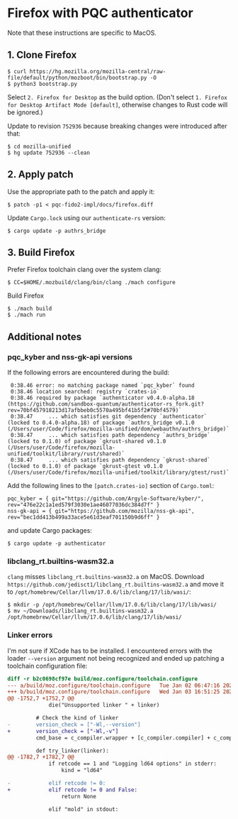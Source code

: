 # Firefox with PQC authenticator

Note that these instructions are specific to MacOS.


## 1. Clone Firefox

```console
$ curl https://hg.mozilla.org/mozilla-central/raw-file/default/python/mozboot/bin/bootstrap.py -O
$ python3 bootstrap.py
```

Select `2. Firefox for Desktop` as the build option. (Don't select `1. Firefox for Desktop Artifact Mode [default]`, otherwise changes to Rust code will be ignored.)

Update to revision `752936` because breaking changes were introduced after that:

```console
$ cd mozilla-unified
$ hg update 752936 --clean
```


## 2. Apply patch

Use the appropriate path to the patch and apply it:

```console
$ patch -p1 < pqc-fido2-impl/docs/firefox.diff
```

Update `Cargo.lock` using our `authenticate-rs` version:

```console
$ cargo update -p authrs_bridge
```


## 3. Build Firefox

Prefer Firefox toolchain clang over the system clang:

```console
$ CC=$HOME/.mozbuild/clang/bin/clang ./mach configure
```

Build Firefox

```console
$ ./mach build
$ ./mach run
```


## Additional notes

### pqc_kyber and nss-gk-api versions


If the following errors are encountered during the build:

```
 0:38.46 error: no matching package named `pqc_kyber` found
 0:38.46 location searched: registry `crates-io`
 0:38.46 required by package `authenticator v0.4.0-alpha.18 (https://github.com/sandbox-quantum/authenticator-rs_fork.git?rev=70bf457918213d17afbbeb0c5570a495bf41b5f2#70bf4579)`
 0:38.47     ... which satisfies git dependency `authenticator` (locked to 0.4.0-alpha.18) of package `authrs_bridge v0.1.0 (/Users/user/Code/firefox/mozilla-unified/dom/webauthn/authrs_bridge)`
 0:38.47     ... which satisfies path dependency `authrs_bridge` (locked to 0.1.0) of package `gkrust-shared v0.1.0 (/Users/user/Code/firefox/mozilla-unified/toolkit/library/rust/shared)`
 0:38.47     ... which satisfies path dependency `gkrust-shared` (locked to 0.1.0) of package `gkrust-gtest v0.1.0 (/Users/user/Code/firefox/mozilla-unified/toolkit/library/gtest/rust)`
 ```

Add the following lines to the `[patch.crates-io]` section of `Cargo.toml`:

```
pqc_kyber = { git="https://github.com/Argyle-Software/kyber/", rev="476e22c1a1ed579f3030e1ae46077036dc384d7f" }
nss-gk-api = { git="https://github.com/mozilla/nss-gk-api", rev="bec1dd413b499a33ace5e61d3eaf701150b9d6ff" }
```

and update Cargo packages:

```console
$ cargo update -p authenticator
```

### libclang_rt.builtins-wasm32.a

`clang` misses `libclang_rt.builtins-wasm32.a` on MacOS. Download `https://github.com/jedisct1/libclang_rt.builtins-wasm32.a` and move it to `/opt/homebrew/Cellar/llvm/17.0.6/lib/clang/17/lib/wasi/`:

```
$ mkdir -p /opt/homebrew/Cellar/llvm/17.0.6/lib/clang/17/lib/wasi/
$ mv ~/Downloads/libclang_rt.builtins-wasm32.a /opt/homebrew/Cellar/llvm/17.0.6/lib/clang/17/lib/wasi/
```

### Linker errors

I'm not sure if XCode has to be installed. I encountered errors with the loader `--version` argument not being recognized and ended up patching a toolchain configuration file:

```diff
diff -r b2c0698cf97e build/moz.configure/toolchain.configure
--- a/build/moz.configure/toolchain.configure   Tue Jan 02 06:47:16 2024 +0000
+++ b/build/moz.configure/toolchain.configure   Wed Jan 03 16:51:25 2024 +0100
@@ -1752,7 +1752,7 @@
             die("Unsupported linker " + linker)

         # Check the kind of linker
-        version_check = ["-Wl,--version"]
+        version_check = ["-Wl,-v"]
         cmd_base = c_compiler.wrapper + [c_compiler.compiler] + c_compiler.flags

         def try_linker(linker):
@@ -1782,7 +1782,7 @@
             if retcode == 1 and "Logging ld64 options" in stderr:
                 kind = "ld64"

-            elif retcode != 0:
+            elif retcode != 0 and False:
                 return None

             elif "mold" in stdout:
```

